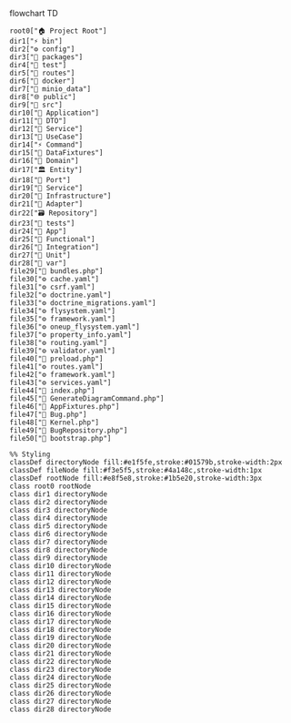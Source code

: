 flowchart TD

    root0["🏠 Project Root"]
    dir1["⚡ bin"]
    dir2["⚙️ config"]
    dir3["📂 packages"]
    dir4["📂 test"]
    dir5["📂 routes"]
    dir6["📂 docker"]
    dir7["📂 minio_data"]
    dir8["🌐 public"]
    dir9["🔧 src"]
    dir10["📂 Application"]
    dir11["📂 DTO"]
    dir12["🔧 Service"]
    dir13["📂 UseCase"]
    dir14["⚡ Command"]
    dir15["📂 DataFixtures"]
    dir16["📂 Domain"]
    dir17["🏛️ Entity"]
    dir18["📂 Port"]
    dir19["🔧 Service"]
    dir20["📂 Infrastructure"]
    dir21["📂 Adapter"]
    dir22["🗃️ Repository"]
    dir23["🧪 tests"]
    dir24["📂 App"]
    dir25["📂 Functional"]
    dir26["📂 Integration"]
    dir27["📂 Unit"]
    dir28["📁 var"]
    file29["🐘 bundles.php"]
    file30["⚙️ cache.yaml"]
    file31["⚙️ csrf.yaml"]
    file32["⚙️ doctrine.yaml"]
    file33["⚙️ doctrine_migrations.yaml"]
    file34["⚙️ flysystem.yaml"]
    file35["⚙️ framework.yaml"]
    file36["⚙️ oneup_flysystem.yaml"]
    file37["⚙️ property_info.yaml"]
    file38["⚙️ routing.yaml"]
    file39["⚙️ validator.yaml"]
    file40["🐘 preload.php"]
    file41["⚙️ routes.yaml"]
    file42["⚙️ framework.yaml"]
    file43["⚙️ services.yaml"]
    file44["🐘 index.php"]
    file45["🐘 GenerateDiagramCommand.php"]
    file46["🐘 AppFixtures.php"]
    file47["🐘 Bug.php"]
    file48["🐘 Kernel.php"]
    file49["🐘 BugRepository.php"]
    file50["🐘 bootstrap.php"]

    %% Styling
    classDef directoryNode fill:#e1f5fe,stroke:#01579b,stroke-width:2px
    classDef fileNode fill:#f3e5f5,stroke:#4a148c,stroke-width:1px
    classDef rootNode fill:#e8f5e8,stroke:#1b5e20,stroke-width:3px
    class root0 rootNode
    class dir1 directoryNode
    class dir2 directoryNode
    class dir3 directoryNode
    class dir4 directoryNode
    class dir5 directoryNode
    class dir6 directoryNode
    class dir7 directoryNode
    class dir8 directoryNode
    class dir9 directoryNode
    class dir10 directoryNode
    class dir11 directoryNode
    class dir12 directoryNode
    class dir13 directoryNode
    class dir14 directoryNode
    class dir15 directoryNode
    class dir16 directoryNode
    class dir17 directoryNode
    class dir18 directoryNode
    class dir19 directoryNode
    class dir20 directoryNode
    class dir21 directoryNode
    class dir22 directoryNode
    class dir23 directoryNode
    class dir24 directoryNode
    class dir25 directoryNode
    class dir26 directoryNode
    class dir27 directoryNode
    class dir28 directoryNode
